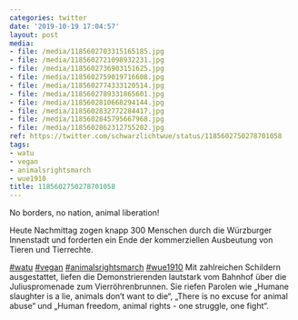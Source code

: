 ```yaml
---
categories: twitter
date: '2019-10-19 17:04:57'
layout: post
media:
- file: /media/1185602703315165185.jpg
- file: /media/1185602721098932231.jpg
- file: /media/1185602736903151625.jpg
- file: /media/1185602759019716608.jpg
- file: /media/1185602774333120514.jpg
- file: /media/1185602789331865601.jpg
- file: /media/1185602810668294144.jpg
- file: /media/1185602832772284417.jpg
- file: /media/1185602845795667968.jpg
- file: /media/1185602862312755202.jpg
ref: https://twitter.com/schwarzlichtwue/status/1185602750278701058
tags:
- watu
- vegan
- animalsrightsmarch
- wue1910
title: 1185602750278701058
---
```

No borders, no nation, animal liberation!



Heute Nachmittag zogen knapp 300 Menschen durch die Würzburger Innenstadt und forderten ein Ende der kommerziellen Ausbeutung von Tieren und Tierrechte.

[#watu](/t/watu) [#vegan](/t/vegan) [#animalsrightsmarch](/t/animalsrightsmarch) [#wue1910](/t/wue1910) 
Mit zahlreichen Schildern ausgestattet, liefen die Demonstrierenden lautstark vom Bahnhof über die Juliuspromenade zum Vierröhrenbrunnen. 
Sie riefen Parolen wie „Humane slaughter is a lie, animals don‘t want to die“, „There is no excuse for animal abuse“ und „Human freedom, animal rights - one struggle, one fight“. 